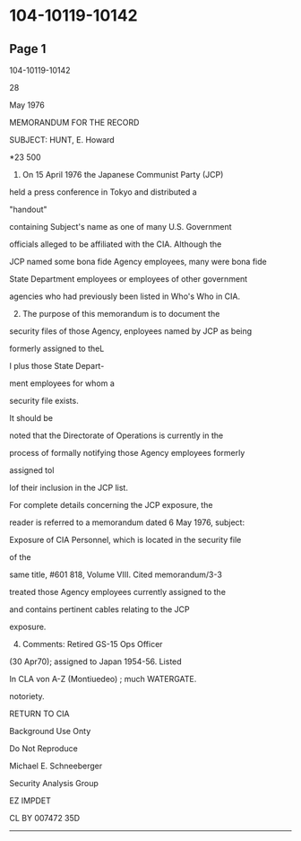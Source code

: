 # 104-10119-10142

## Page 1

104-10119-10142

28

May 1976

MEMORANDUM FOR THE RECORD

SUBJECT: HUNT, E. Howard

*23 500

1. On 15 April 1976 the Japanese Communist Party (JCP)

held a press conference in Tokyo and distributed a

"handout"

containing Subject's name as one of many U.S. Government

officials alleged to be affiliated with the CIA. Although the

JCP named some bona fide Agency employees, many were bona fide

State Department employees or employees of other government

agencies who had previously been listed in Who's Who in CIA.

2. The purpose of this memorandum is to document the

security files of those Agency, enployees named by JCP as being

formerly assigned to theL

I plus those State Depart-

ment employees for whom a

security file exists.

It should be

noted that the Directorate of Operations is currently in the

process of formally notifying those Agency employees formerly

assigned tol

lof their inclusion in the JCP list.

For complete details concerning the JCP exposure, the

reader is referred to a memorandum dated 6 May 1976, subject:

Exposure of CIA Personnel, which is located in the security file

of the

same title, #601 818, Volume VIII. Cited memorandum/3-3

treated those Agency employees currently assigned to the

and contains pertinent cables relating to the JCP

exposure.

4. Comments: Retired GS-15 Ops Officer

(30 Apr70); assigned to Japan 1954-56. Listed

In CLA von A-Z (Montiuedeo) ; much WATERGATE.

notoriety.

RETURN TO CIA

Background Use Onty

Do Not Reproduce

Michael E. Schneeberger

Security Analysis Group

EZ IMPDET

CL BY 007472 35D

---

